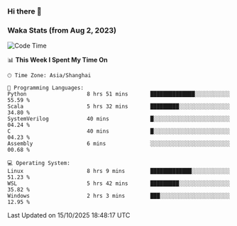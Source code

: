 ### Hi there 👋

### Waka Stats (from Aug 2, 2023)

<!--START_SECTION:waka-->
![Code Time](http://img.shields.io/badge/Code%20Time-1%2C131%20hrs%2031%20mins-blue)

📊 **This Week I Spent My Time On** 

```text
🕑︎ Time Zone: Asia/Shanghai

💬 Programming Languages: 
Python                   8 hrs 51 mins       ██████████████░░░░░░░░░░░   55.59 % 
Scala                    5 hrs 32 mins       █████████░░░░░░░░░░░░░░░░   34.80 % 
SystemVerilog            40 mins             █░░░░░░░░░░░░░░░░░░░░░░░░   04.24 % 
C                        40 mins             █░░░░░░░░░░░░░░░░░░░░░░░░   04.23 % 
Assembly                 6 mins              ░░░░░░░░░░░░░░░░░░░░░░░░░   00.68 % 

💻 Operating System: 
Linux                    8 hrs 9 mins        █████████████░░░░░░░░░░░░   51.23 % 
WSL                      5 hrs 42 mins       █████████░░░░░░░░░░░░░░░░   35.82 % 
Windows                  2 hrs 3 mins        ███░░░░░░░░░░░░░░░░░░░░░░   12.95 % 
```


 Last Updated on 15/10/2025 18:48:17 UTC
<!--END_SECTION:waka-->
